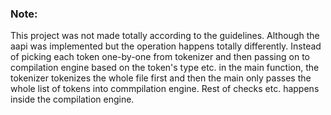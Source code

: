 ### Note:

This project was not made totally according to the guidelines. Although the aapi was implemented but the operation happens totally differently. Instead of picking each token one-by-one from tokenizer and then passing on to compilation engine based on the token's type etc. in the main function, the tokenizer tokenizes the whole file first and then the main only passes the whole list of tokens into commpilation engine. Rest of checks etc. happens inside the compilation engine.
